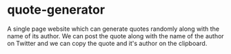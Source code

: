 # quote-generator
A single page website which can generate quotes randomly along with the name of its author. We can post the quote along with the name of the author on Twitter and we can copy the quote and it's author on the clipboard.
